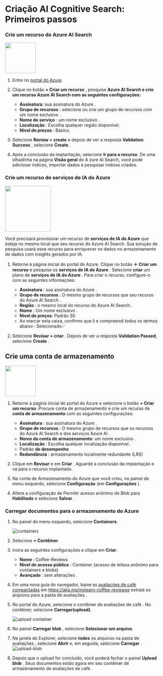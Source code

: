 # Criação AI Cognitive Search: Primeiros passos

### Crie um recurso do Azure AI Search

<img src="https://adatis.co.uk/wp-content/uploads/CogSearchIcon-1.png" width=100px>

1. Entre no [portal do Azure](https://portal.azure.com/).

2. Clique no botão **+ Criar um recurso** , pesquise **Azure AI Search e crie um recurso Azure AI Search com as seguintes configurações:**

   * **Assinatura**: sua assinatura do Azure .
   * **Grupo de recursos** : selecione ou crie um grupo de recursos com um nome exclusivo .
   * **Nome do serviço** : um nome exclusivo .
   * **Localização** : Escolha qualquer região disponível.
   * **Nível de preços** : Básico.

3. Selecione **Review + create** e depois de ver a resposta **Validation Success** , selecione **Create** .
4. Após a conclusão da implantação, selecione **Ir para o recurso**. De uma olhadinha na página **Visão geral** do A zure AI Search, você pode adicionar índices, importar dados e pesquisar índices criados.
   
### Crie um recurso de serviços de IA do Azure

<img src="https://nightingalehq.ai/knowledgebase/glossary/what-are-azure-cognitive-services/cognitive-services_hud40d85c6e795b5b7851567b819b90865_77246_1200x675_fill_q75_box_smart1.jpg" width=150px>

Você precisará provisionar um recurso de **serviços de IA do Azure** que esteja no mesmo local que seu recurso do Azure AI Search. Sua solução de pesquisa usará esse recurso para enriquecer os dados no armazenamento de dados com insights gerados por IA.

1. Retorne à página inicial do portal do Azure. Clique no botão **＋ Criar um recurso** e pesquise os **serviços de IA do Azure** . Selecione **criar** um plano de **serviços de IA do Azure** . Para criar o recurso, configure-o com as seguintes informações:

   * **Assinatura** : sua assinatura do Azure .
   * **Grupo de recursos** : O mesmo grupo de recursos que seu recurso do Azure AI Search .
   * **Região** : o mesmo local do recurso do Azure AI Search .
   * **Nome** : Um nome exclusivo .
   * **Nível de preços**: Padrão S0
   * Ao marcar esta caixa, confirmo que li e compreendi todos os termos abaixo : Selecionado✅

2. Selecione **Revisar + criar** . Depois de ver a resposta **Validation Passed**, selecione **Create** .

## Crie uma conta de armazenamento
<img src="https://cdn-icons-png.flaticon.com/256/6780/6780849.png" width=100px>

1. Retorne à página inicial do portal do Azure e selecione o botão **+ Criar um recurso** .Procure conta de armazenamento e crie um recurso de **conta de armazenamento** com as seguintes configurações:
   
   * **Assinatura** : sua assinatura do Azure .
   * **Grupo de recursos** : O mesmo grupo de recursos que os recursos do Azure AI Search e dos serviços Azure AI .
   * **Nome da conta de armazenamento**: um nome exclusivo .
   * **Localização** : Escolha qualquer localização disponível .
   * Padrão **de desempenho**
   * **Redundância** : armazenamento localmente redundante (LRS)

2. Clique em **Revisar** e em **Criar** . Aguarde a conclusão da implantação e vá para o recurso implantado.
3. Na conta de Armazenamento do Azure que você criou, no painel de menu esquerdo, selecione **Configuração** (em **Configurações** ).
4. Altere a configuração de Permitir acesso anônimo de Blob para **Habilitado** e selecione **Salvar** .

### Carregar documentos para o armazenamento do Azure

1. No painel do menu esquerdo, selecione **Containers**.

   ![containers](https://microsoftlearning.github.io/mslearn-ai-fundamentals/Instructions/Labs/media/create-cognitive-search-solution/storage-blob-1.png)
2. Selecione **+ Contêiner**.
3. insira as seguintes configurações e clique em **Criar**:

   * **Nome** : Coffee-Reviews
   * **Nível de acesso público** : Container (acesso de leitura anônimo para containers e blobs)
   * **Avançado** : sem alterações .

4. Em uma nova guia do navegador, baixe as [avaliações de café compactadas](https://microsoftlearning.github.io/mslearn-ai-fundamentals/Instructions/Labs/11-ai-search.html#upload-documents-to-azure-storage:~:text=Em%20uma%20nova,de%20avalia%C3%A7%C3%B5es%20.) em https://aka.ms/mslearn-coffee-reviewse extraia os arquivos para a pasta de avaliações .

5. No portal do Azure, selecione o contêiner de avaliações de café . No contêiner, selecione **Carregar(upload)**.
   
   ![upload-container](https://microsoftlearning.github.io/mslearn-ai-fundamentals/Instructions/Labs/media/create-cognitive-search-solution/storage-blob-3.png)

6. No painel **Carregar blob** , selecione **Selecionar um arquivo**.
   
7. Na janela do Explorer, selecione **todos** os arquivos na pasta de avaliações , selecione **Abrir** e, em seguida, selecione **Carregar** .
   ![upload-blob](https://microsoftlearning.github.io/mslearn-ai-fundamentals/Instructions/Labs/media/create-cognitive-search-solution/6a-azure-container-upload-files.png)

8. Depois que o upload for concluído, você poderá fechar o painel **Upload blob** . Seus documentos estão agora em seu contêiner de armazenamento de avaliações de café .

   
